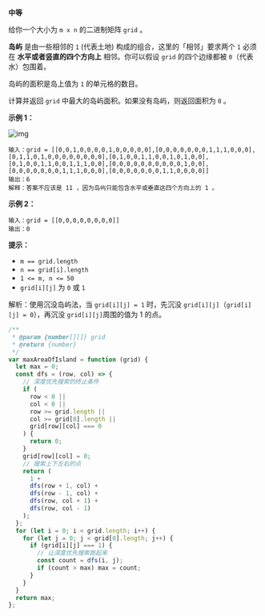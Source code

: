 **中等**

给你一个大小为 `m x n` 的二进制矩阵 `grid` 。

**岛屿** 是由一些相邻的 `1` (代表土地) 构成的组合，这里的「相邻」要求两个 `1` 必须在 **水平或者竖直的四个方向上** 相邻。你可以假设 `grid` 的四个边缘都被 `0`（代表水）包围着。

岛屿的面积是岛上值为 `1` 的单元格的数目。

计算并返回 `grid` 中最大的岛屿面积。如果没有岛屿，则返回面积为 `0` 。

**示例 1：**

![img](https://assets.leetcode.com/uploads/2021/05/01/maxarea1-grid.jpg)

```
输入：grid = [[0,0,1,0,0,0,0,1,0,0,0,0,0],[0,0,0,0,0,0,0,1,1,1,0,0,0],[0,1,1,0,1,0,0,0,0,0,0,0,0],[0,1,0,0,1,1,0,0,1,0,1,0,0],[0,1,0,0,1,1,0,0,1,1,1,0,0],[0,0,0,0,0,0,0,0,0,0,1,0,0],[0,0,0,0,0,0,0,1,1,1,0,0,0],[0,0,0,0,0,0,0,1,1,0,0,0,0]]
输出：6
解释：答案不应该是 11 ，因为岛屿只能包含水平或垂直这四个方向上的 1 。
```

**示例 2：**

```
输入：grid = [[0,0,0,0,0,0,0,0]]
输出：0
```

**提示：**

- `m == grid.length`
- `n == grid[i].length`
- `1 <= m, n <= 50`
- `grid[i][j]` 为 `0` 或 `1`

解析：使用沉没岛屿法，当 `grid[i][j] = 1` 时，先沉没 `grid[i][j]`（`grid[i][j] = 0`），再沉没 `grid[i][j]`周围的值为 1 的点。

```js
/**
 * @param {number[][]} grid
 * @return {number}
 */
var maxAreaOfIsland = function (grid) {
  let max = 0;
  const dfs = (row, col) => {
    // 深度优先搜索的终止条件
    if (
      row < 0 ||
      col < 0 ||
      row >= grid.length ||
      col >= grid[0].length ||
      grid[row][col] === 0
    ) {
      return 0;
    }
    grid[row][col] = 0;
    // 搜索上下左右的点
    return (
      1 +
      dfs(row + 1, col) +
      dfs(row - 1, col) +
      dfs(row, col + 1) +
      dfs(row, col - 1)
    );
  };
  for (let i = 0; i < grid.length; i++) {
    for (let j = 0; j < grid[0].length; j++) {
      if (grid[i][j] === 1) {
        // 让深度优先搜索跑起来
        const count = dfs(i, j);
        if (count > max) max = count;
      }
    }
  }
  return max;
};
```



